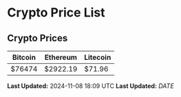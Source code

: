 # Crypto Price List

## Crypto Prices
| Bitcoin | Ethereum | Litecoin |
| ------- | -------- | -------- |
| $76474 | $2922.19 | $71.96 |
**Last Updated:** 2024-11-08 18:09 UTC
**Last Updated:** $DATE$
